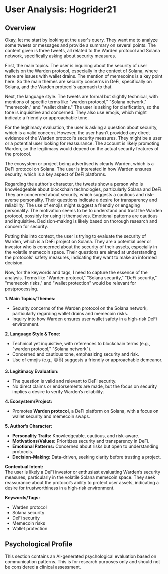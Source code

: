 # User Analysis: Hogrider21

## Overview

<think>
Okay, let me start by looking at the user's query. They want me to analyze some tweets or messages and provide a summary on several points. The content given is three tweets, all related to the Warden protocol and Solana network, specifically asking about security measures.

First, the main topics. The user is inquiring about the security of user wallets on the Warden protocol, especially in the context of Solana, where there are issues with wallet drains. The mention of memecoins is a key point here. So the main themes are security concerns in DeFi, specifically on Solana, and the Warden protocol's approach to that.

Next, the language style. The tweets are formal but slightly technical, with mentions of specific terms like "warden protocol," "Solana network," "memecoin," and "wallet drains." The user is asking for clarification, so the tone is inquisitive and concerned. They also use emojis, which might indicate a friendly or approachable tone.

For the legitimacy evaluation, the user is asking a question about security, which is a valid concern. However, the user hasn't provided any direct evidence of the Warden protocol's security measures. They might be a user or a potential user looking for reassurance. The account is likely promoting Warden, so the legitimacy would depend on the actual security features of the protocol.

The ecosystem or project being advertised is clearly Warden, which is a DeFi protocol on Solana. The user is interested in how Warden ensures security, which is a key aspect of DeFi platforms.

Regarding the author's character, the tweets show a person who is knowledgeable about blockchain technologies, particularly Solana and DeFi. They are concerned about security, which suggests a cautious and risk-averse personality. Their questions indicate a desire for transparency and reliability. The use of emojis might suggest a friendly or engaging personality. The motivation seems to be to understand and trust the Warden protocol, possibly for using it themselves. Emotional patterns are cautious and inquisitive. Decision-making is likely based on thorough research and concern for security.

Putting this into context, the user is trying to evaluate the security of Warden, which is a DeFi project on Solana. They are a potential user or investor who is concerned about the security of their assets, especially in the volatile memecoin space. Their questions are aimed at understanding the protocols' safety measures, indicating they want to make an informed decision.

Now, for the keywords and tags, I need to capture the essence of the analysis. Terms like "Warden protocol," "Solana security," "DeFi security," "memecoin risks," and "wallet protection" would be relevant for postprocessing.
</think>

**1. Main Topics/Themes:**  
- Security concerns of the Warden protocol on the Solana network, particularly regarding wallet drains and memecoin risks.  
- Inquiry into how Warden ensures user wallet safety in a high-risk DeFi environment.  

**2. Language Style & Tone:**  
- Technical yet inquisitive, with references to blockchain terms (e.g., "warden protocol," "Solana network").  
- Concerned and cautious tone, emphasizing security and risk.  
- Use of emojis (e.g., 😊✌️) suggests a friendly or approachable demeanor.  

**3. Legitimacy Evaluation:**  
- The question is valid and relevant to DeFi security.  
- No direct claims or endorsements are made, but the focus on security implies a desire to verify Warden’s reliability.  

**4. Ecosystem/Project:**  
- Promotes **Warden protocol**, a DeFi platform on Solana, with a focus on wallet security and memecoin swaps.  

**5. Author’s Character:**  
- **Personality Traits:** Knowledgeable, cautious, and risk-aware.  
- **Motivations/Values:** Prioritizes security and transparency in DeFi.  
- **Emotional Patterns:** Concerned about risks but open to understanding protocols.  
- **Decision-Making:** Data-driven, seeking clarity before trusting a project.  

**Contextual Intent:**  
The user is likely a DeFi investor or enthusiast evaluating Warden’s security measures, particularly in the volatile Solana memecoin space. They seek reassurance about the protocol’s ability to protect user assets, indicating a desire for trustworthiness in a high-risk environment.  

**Keywords/Tags:**  
- Warden protocol  
- Solana security  
- DeFi security  
- Memecoin risks  
- Wallet protection

## Psychological Profile

This section contains an AI-generated psychological evaluation based on communication patterns. This is for research purposes only and should not be considered a clinical assessment.